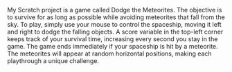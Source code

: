 My Scratch project is a game called Dodge the Meteorites. The objective is to survive for as long as possible while avoiding meteorites that fall from the sky. To play, simply use your mouse to control the spaceship, moving it left and right to dodge the falling objects. A score variable in the top-left corner keeps track of your survival time, increasing every second you stay in the game. The game ends immediately if your spaceship is hit by a meteorite. The meteorites will appear at random horizontal positions, making each playthrough a unique challenge.
